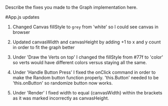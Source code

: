 Describe the fixes you made to the Graph implementation here.

#App.js updates
1. Changed Canvas fillStyle to `grey` from 'white' so I could see canvas in browser

2. Updated canvasWidth and canvasHeight by adding +1 to x and y count in order to fit the graph better

3. Under 'Draw the Verts on top' I changed the fillStyle from #77f to 'color' so verts would have different colors versus staying all the same.

4. Under 'Handle Button Press' I fixed the onClick command in order to make the Random button function properly. 'this.Button' needed to be 'this.onButton' so randomize button now works.

5. Under 'Render' I fixed width to equal {canvasWidth} within the brackets as it was marked incorrectly as canvasHeight.  